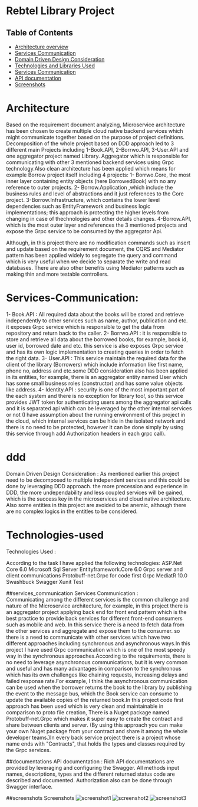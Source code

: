 # Rebtel Library Project

## Table of Contents
* [Architecture overview](#architecture)
* [Services Communication](#services-communication)
* [Domain Driven Design Consideration](#ddd)
* [Technologies and Libraries Used](#technologies-used)
* [Services Communication](#services_communication)
* [API documentation](#documentations)
* [Screenshots](#screenshots)



# Architecture
Based on the requirement document analyzing, Microservice architecture has been chosen to create multiple cloud native backend services which might communicate together based on the purpose of project definitions.
Decomposition of the whole project based on DDD approach led to 3 different main Projects including 1-Book.API, 2-Borrwo.API, 3-User.API and one aggregator project named Library. Aggregator which is responsible for communicating with other 3 mentioned backend services using Grpc technology.Also clean architecture has been applied which means for example Borrow project itself including 4 projects: 
1- Borrwo.Core, the most inner layer containing entity objects (here BorrowedBook) with no any reference to outer projects.
2- Borrow.Application ,which include the business rules and level of abstractions and it just references to the Core project.
3-Borrow.Infrastructure, which contains the lower level dependencies such as EntityFramework and business logic implementations; this approach is protecting the higher levels from changing in case of thechnologies and other details changes.
4-Borrow.API, which is the most outer layer and references the 3 mentioned projects and expose the Grpc service to be consumed by the aggregator Api.

Although, in this project there are no modification commands such as insert and update based on the requirement document, the CQRS and Mediator pattern has been applied widely to segregate the query and command which is very useful when we decide to separate the write and read databases. There are also other benefits using Mediator patterns such as making thin and more testable controllers.

# Services-Communication:
1- Book.API : All required data about the books will be stored and retrieve independently to other services such as name, author, publication and etc. it exposes Grpc service which is responsible to get the data from repository and return back to the caller.
2- Borrwo.API : it is responsible to store and retrieve all data about the borrowed books, for example, book id, user id, borrowed date and etc. this service is also exposes Grpc service and has its own logic implementation to creating queries in order to fetch the right data.
3- User.API : This service maintain the required data for the client of the library (Borrowers) which include information like first name, phone no, address and etc.some DDD consideration also has been applied in its entities, for example, there is an aggregator entity named User which has some small business roles (constructor) and has some value objects like address.
4- Identity.API : security is one of the most important part of the each system and there is no exception for library too!, so this service provides JWT token for authenticating users among the aggregator api calls and it is separated api which can be leveraged by the other internal services or not (I have assumption about the running environment of this project in the cloud, which internal services can be hide in the isolated network and there is no need to be protected, however it can be done simply by using this service through add Authorization headers in each grpc call).

# ddd
Domain Driven Design Consideration :
As mentioned earlier this project need to be decomposed to multiple independent services and this could be done by leveraging DDD approach. the more precession and  experience in DDD, the more undependability and less coupled services will be gained, which is the success key in the microservices and cloud native architecture.
Also some entities in this project are avoided to be anemic, although there are no complex logics in the entitles to be considered.


# Technologies-used
Technologies Used :

According to the task I have applied the following technologies:
ASP.Net Core 6.0
Microsoft Sql Server
Entityframework.Core 6.0
Grpc server and client communications
Protobuff-net.Grpc for code first Grpc
MediatR 10.0
Swashbuck Swagger
Xunit Test


##services_communication
Services Communication :
Communicating among the different services is the common challenge and nature of the Microservice architecture, for example, in this project there is an aggregator project applying back end for front end pattern which is the best practice to provide back services for different front-end consumers such as mobile and web. In this service there is a need to fetch data from the other services and aggregate and expose them to the consumer. so there is a need to communicate with other services which have two different approaches including synchronous and asynchronous ways.In this project I have used Grpc communication which is one of the most speedy way in the synchronous approaches.According to the requirements, there is no need to leverage asynchronous communications, but it is very common and useful and has many advantages in comparison to the synchronous which has its own challenges like chaining requests, increasing delays and failed response rate.For example, I think the asynchronous communication can be used when the borrower returns the book to the library by publishing the event to the message bus, which the Book service can consume to update the available copies of the returned book.In this project code first approach has been used which is very clean and maintainable in comparison to proto file creation, There is a Nuget package named Protobuff-net.Grpc which makes it super easy to create the contract and share between clients and server. (By using this approach you can make your own Nuget package from your contract and share it among the whole developer teams.)In every back service project there is a project whose name ends with "Contracts", that holds the types and classes required by the Grpc services.


##documentations
API documentation :
Rich API documentations are provided by leveraging and configuring the Swagger.
All methods input names, descriptions, types and the different returned status code are described and documented.
Authorization also can be done through Swagger interface.


##screenshots
Screenshots
![screenshot1](./documents/img/1.jpg)
![screenshot2](./documents/img/2.jpg)
![screenshot3](./documents/img/3.jpg)






